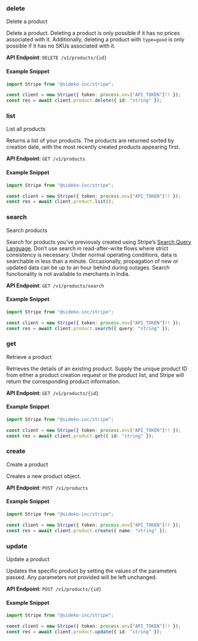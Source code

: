 
### delete <a name="delete"></a>
Delete a product

<p>Delete a product. Deleting a product is only possible if it has no prices associated with it. Additionally, deleting a product with <code>type=good</code> is only possible if it has no SKUs associated with it.</p>

**API Endpoint**: `DELETE /v1/products/{id}`

#### Example Snippet

```typescript
import Stripe from "@sideko-inc/stripe";

const client = new Stripe({ token: process.env["API_TOKEN"]!! });
const res = await client.product.delete({ id: "string" });
```

### list <a name="list"></a>
List all products

<p>Returns a list of your products. The products are returned sorted by creation date, with the most recently created products appearing first.</p>

**API Endpoint**: `GET /v1/products`

#### Example Snippet

```typescript
import Stripe from "@sideko-inc/stripe";

const client = new Stripe({ token: process.env["API_TOKEN"]!! });
const res = await client.product.list();
```

### search <a name="search"></a>
Search products

<p>Search for products you’ve previously created using Stripe’s <a href="/docs/search#search-query-language">Search Query Language</a>.
Don’t use search in read-after-write flows where strict consistency is necessary. Under normal operating
conditions, data is searchable in less than a minute. Occasionally, propagation of new or updated data can be up
to an hour behind during outages. Search functionality is not available to merchants in India.</p>

**API Endpoint**: `GET /v1/products/search`

#### Example Snippet

```typescript
import Stripe from "@sideko-inc/stripe";

const client = new Stripe({ token: process.env["API_TOKEN"]!! });
const res = await client.product.search({ query: "string" });
```

### get <a name="get"></a>
Retrieve a product

<p>Retrieves the details of an existing product. Supply the unique product ID from either a product creation request or the product list, and Stripe will return the corresponding product information.</p>

**API Endpoint**: `GET /v1/products/{id}`

#### Example Snippet

```typescript
import Stripe from "@sideko-inc/stripe";

const client = new Stripe({ token: process.env["API_TOKEN"]!! });
const res = await client.product.get({ id: "string" });
```

### create <a name="create"></a>
Create a product

<p>Creates a new product object.</p>

**API Endpoint**: `POST /v1/products`

#### Example Snippet

```typescript
import Stripe from "@sideko-inc/stripe";

const client = new Stripe({ token: process.env["API_TOKEN"]!! });
const res = await client.product.create({ name: "string" });
```

### update <a name="update"></a>
Update a product

<p>Updates the specific product by setting the values of the parameters passed. Any parameters not provided will be left unchanged.</p>

**API Endpoint**: `POST /v1/products/{id}`

#### Example Snippet

```typescript
import Stripe from "@sideko-inc/stripe";

const client = new Stripe({ token: process.env["API_TOKEN"]!! });
const res = await client.product.update({ id: "string" });
```
